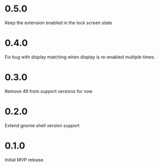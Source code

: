 # 0.5.0

Keep the extension enabled in the lock screen state

# 0.4.0

Fix bug with display matching when display is re-enabled multiple times.

# 0.3.0

Remove 49 from support versions for now

# 0.2.0

Extend gnome shell version support

# 0.1.0

Initial MVP release.
